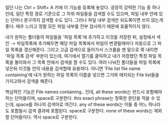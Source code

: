 일단 나는 Ctrl + Shift+ A 키에 이 기능을 등록해 놓았다. 
굉장히 강력한 기능 중 하나인데, 일단 특정 경로 기준으로 그 하위 파일들을 검색할 수도 있으며, 파일 내부 안에 있는 단어나 문구까지 검색할 수도 있다.
그러나 파일 내부 검색은 되도록이면 쓰지 않는게 좋다. 매우 느리고 정말 모든 파일 내부를 전부 검사하기 때문에 효율적이지 않다.

내가 원하는 폴더들의 파일들을 '파일 목록'에 추가하고 이것을 저장한 뒤, 설정에서 색인 -> 파일목록에 추가해두면 해당 파일 목록에서 파일이 변경될때마다 자동으로 그 파일 목록을 갱신해준다. 그리고 고급 검색으로 들어가서 스크롤을 맨 밑으로 쭉 내리면 '파일 목록 검색' 부분이 있는데, 여기에서 열기를 클릭하고 내가 저장했던 특정 파일 목록을 불러와서 그 목록 안에서 검색을 할 수도 있다. 여러 나눠진 폴더들을 파일 목록에 넣은뒤 이것들 안의 내용을 검색할때 유용하다.
아니면 'File list file name containing'에 내가 원하는 파일 목록의 이름을 넣으면 그거와 매치되는 File list들을 가지고와서 검색을 해준다.

핵심적인 기능은 File names containing.. 인데,
all these words는 반드시 포함해야하는 단어들이며, space로 구분한다.
this exact phrase는 정확한 문단을 적을 수 있는데, space를 하나의 검색어로 여긴다.
any of these words는 이들 중 어느 하나라도 포함될시 검색 결과에 포함된다. space로 구분한다.
none of these words는 제외할 단어들이다. 역시 space로 구분한다.